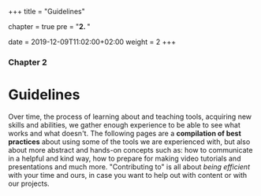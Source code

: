 +++
title = "Guidelines"

chapter = true
pre = "<b>2. </b>"

date = 2019-12-09T11:02:00+02:00
weight = 2
+++

### Chapter 2

# Guidelines

Over time, the process of learning about and teaching tools, acquiring new skills and abilities, we gather enough experience to be able to see what works and what doesn't. The following pages are a **compilation of best practices** about using some of the tools we are experienced with, but also about more abstract and hands-on concepts such as: how to communicate in a helpful and kind way, how to prepare for making video tutorials and presentations and much more. "Contributing to" is all about _being efficient_ with your time and ours, in case you want to help out with content or with our projects.
